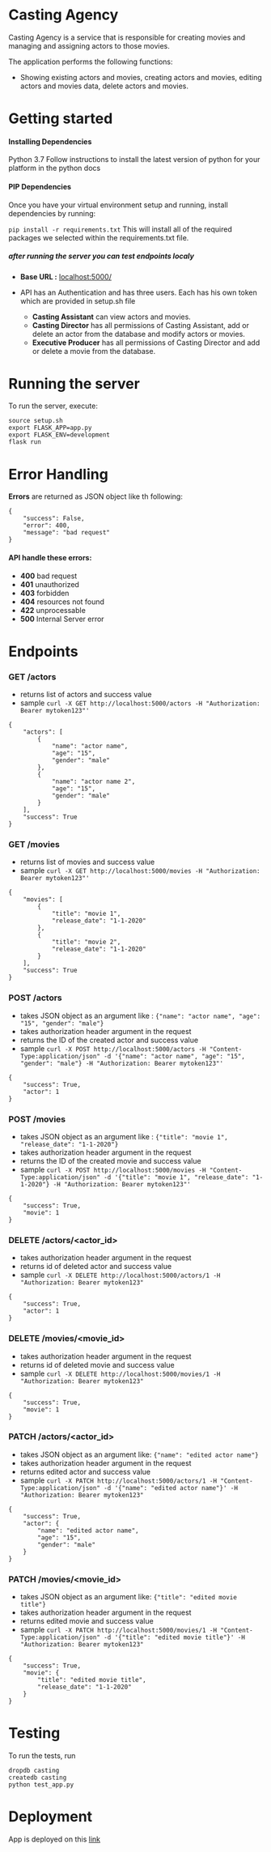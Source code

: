 # Casting Agency

Casting Agency is a service that is responsible for creating movies and managing and assigning actors to those movies.

The application performs the following functions:
- Showing existing actors and movies, creating actors and movies, editing actors and movies data, delete actors and movies.


# Getting started

#### Installing Dependencies
Python 3.7
Follow instructions to install the latest version of python for your platform in the python docs

#### PIP Dependencies
Once you have your virtual environment setup and running, install dependencies by running:

`pip install -r requirements.txt`
This will install all of the required packages we selected within the requirements.txt file.


##### after running the server you can test endpoints localy

- **Base URL :** [localhost:5000/](http://localhost:5000/)

- API has an Authentication and has three users. Each has his own token which are provided in setup.sh file
    - **Casting Assistant** can view actors and movies.
    - **Casting Director** has all permissions of Casting Assistant, add or delete an actor from the database and modify actors or movies.
    - **Executive Producer** has all permissions of Casting Director and add or delete a movie from the database.

# Running the server

To run the server, execute:

```
source setup.sh
export FLASK_APP=app.py
export FLASK_ENV=development
flask run
```


# Error Handling

**Errors** are returned as JSON object like th following:

```
{
    "success": False,
    "error": 400,
    "message": "bad request"
}
```
#### API handle these errors:
- **400** bad request
- **401** unauthorized
- **403** forbidden
- **404** resources not found
- **422** unprocessable
- **500** Internal Server error

# Endpoints

### GET /actors

- returns list of actors and success value
- sample `curl -X GET http://localhost:5000/actors -H "Authorization: Bearer mytoken123"'`

```
{
    "actors": [
        {
            "name": "actor name",
            "age": "15",
            "gender": "male"
        }, 
        {
            "name": "actor name 2",
            "age": "15",
            "gender": "male"
        }
    ], 
    "success": True
}
```


### GET /movies
- returns list of movies and success value
- sample `curl -X GET http://localhost:5000/movies -H "Authorization: Bearer mytoken123"'`

```
{
    "movies": [
        {
            "title": "movie 1",
            "release_date": "1-1-2020"
        }, 
        {
            "title": "movie 2",
            "release_date": "1-1-2020"
        }
    ], 
    "success": True
}
```


### POST /actors
- takes JSON object as an argument like : `{"name": "actor name", "age": "15", "gender": "male"}`
- takes authorization header argument in the request
- returns the ID of the created actor and success value
- sample `curl -X POST http://localhost:5000/actors -H "Content-Type:application/json" -d '{"name": "actor name", "age": "15", "gender": "male"} -H "Authorization: Bearer mytoken123"'`

```
{
    "success": True,
    "actor": 1
}
```



### POST /movies
- takes JSON object as an argument like : `{"title": "movie 1", "release_date": "1-1-2020"}`
- takes authorization header argument in the request
- returns the ID of the created movie and success value
- sample `curl -X POST http://localhost:5000/movies -H "Content-Type:application/json" -d '{"title": "movie 1", "release_date": "1-1-2020"} -H "Authorization: Bearer mytoken123"'`

```
{
    "success": True,
    "movie": 1
}
```


### DELETE /actors/<actor_id>
- takes authorization header argument in the request
- returns id of deleted actor and success value
- sample `curl -X DELETE http://localhost:5000/actors/1 -H "Authorization: Bearer mytoken123"`

```
{
    "success": True,
    "actor": 1
}
```


### DELETE /movies/<movie_id>
- takes authorization header argument in the request
- returns id of deleted movie and success value
- sample `curl -X DELETE http://localhost:5000/movies/1 -H "Authorization: Bearer mytoken123"`

```
{
    "success": True,
    "movie": 1
}
```


### PATCH /actors/<actor_id>
- takes JSON object as an argument like: `{"name": "edited actor name"}`
- takes authorization header argument in the request
- returns edited actor and success value
- sample `curl -X PATCH http://localhost:5000/actors/1 -H "Content-Type:application/json" -d '{"name": "edited actor name"}' -H "Authorization: Bearer mytoken123"`

```
{
    "success": True,
    "actor": {
        "name": "edited actor name",
        "age": "15",
        "gender": "male"
    }
}
```


### PATCH /movies/<movie_id>
- takes JSON object as an argument like: `{"title": "edited movie title"}`
- takes authorization header argument in the request
- returns edited movie and success value
- sample `curl -X PATCH http://localhost:5000/movies/1 -H "Content-Type:application/json" -d '{"title": "edited movie title"}' -H "Authorization: Bearer mytoken123"`

```
{
    "success": True,
    "movie": {
        "title": "edited movie title",
        "release_date": "1-1-2020"
    }
}
```

# Testing
To run the tests, run

```
dropdb casting
createdb casting
python test_app.py
```

# Deployment

App is deployed on this [link](http://localhost:5000/)

